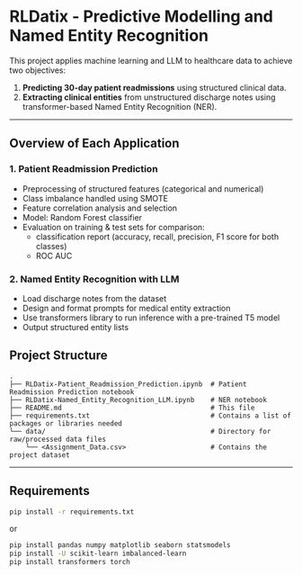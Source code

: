 # RLDatix - Predictive Modelling and Named Entity Recognition

This project applies machine learning and LLM to healthcare data to achieve two objectives:

1. **Predicting 30-day patient readmissions** using structured clinical data.
2. **Extracting clinical entities** from unstructured discharge notes using transformer-based Named Entity Recognition (NER).

---
## Overview of Each Application

### 1\. Patient Readmission Prediction
- Preprocessing of structured features (categorical and numerical)
- Class imbalance handled using SMOTE
- Feature correlation analysis and selection
- Model: Random Forest classifier
- Evaluation on training & test sets for comparison:
    - classification report (accuracy, recall, precision, F1 score for both classes)
    - ROC AUC

### 2\. Named Entity Recognition with LLM
- Load discharge notes from the dataset
- Design and format prompts for medical entity extraction
- Use transformers library to run inference with a pre-trained T5 model
- Output structured entity lists

## Project Structure

```
.
├── RLDatix-Patient_Readmission_Prediction.ipynb  # Patient Readmission Prediction notebook
├── RLDatix-Named_Entity_Recognition_LLM.ipynb    # NER notebook
├── README.md                                     # This file
├── requirements.txt                              # Contains a list of packages or libraries needed   
└── data/                                         # Directory for raw/processed data files
    └── <Assignment_Data.csv>                     # Contains the project dataset
```

---

## Requirements

```bash
pip install -r requirements.txt
```
or


```bash
pip install pandas numpy matplotlib seaborn statsmodels
pip install -U scikit-learn imbalanced-learn
pip install transformers torch


